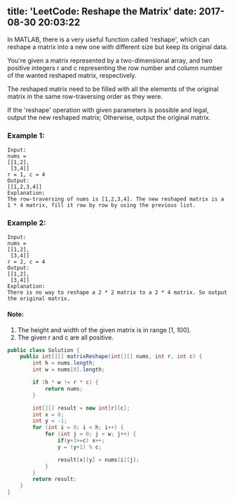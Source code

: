 title: 'LeetCode: Reshape the Matrix'
date: 2017-08-30 20:03:22
---

In MATLAB, there is a very useful function called 'reshape', which can reshape a matrix into a new one with different size but keep its original data.

You're given a matrix represented by a two-dimensional array, and two positive integers r and c representing the row number and column number of the wanted reshaped matrix, respectively.

The reshaped matrix need to be filled with all the elements of the original matrix in the same row-traversing order as they were.

If the 'reshape' operation with given parameters is possible and legal, output the new reshaped matrix; Otherwise, output the original matrix.

### Example 1:
```
Input:
nums =
[[1,2],
 [3,4]]
r = 1, c = 4
Output:
[[1,2,3,4]]
Explanation:
The row-traversing of nums is [1,2,3,4]. The new reshaped matrix is a 1 * 4 matrix, fill it row by row by using the previous list.
```
### Example 2:
```
Input:
nums =
[[1,2],
 [3,4]]
r = 2, c = 4
Output:
[[1,2],
 [3,4]]
Explanation:
There is no way to reshape a 2 * 2 matrix to a 2 * 4 matrix. So output the original matrix.
```

#### Note:
1. The height and width of the given matrix is in range [1, 100].
2. The given r and c are all positive.

```java
public class Solution {
    public int[][] matrixReshape(int[][] nums, int r, int c) {
        int h = nums.length;
        int w = nums[0].length;

        if (h * w != r * c) {
            return nums;
        }

        int[][] result = new int[r][c];
        int x = 0;
        int y = -1;
        for (int i = 0; i < h; i++) {
            for (int j = 0; j < w; j++) {
                if(y+1>=c) x++;
                y = (y+1) % c;

                result[x][y] = nums[i][j];
            }
        }
        return result;
    }
}
```
